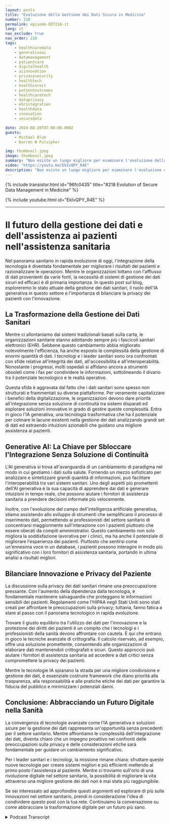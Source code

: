 ```yaml
---
layout: posts
title: "Evoluzione della Gestione dei Dati Sicura in Medicina"
number: 218
permalink: episode-EDT218-it
lang: it
nav_exclude: true
nav_order: 218
tags:
    - healthcaredata
    - generativeai
    - datamanagement
    - patientcare
    - digitalhealth
    - aiinnovation
    - privacysecurity
    - healthtech
    - healthcareit
    - patientoutcomes
    - healthcaretech
    - dataprivacy
    - ehrintegration
    - healthdata
    - innovation
    - securedata

date: 2024-08-20T07:00:00.000Z
guests:
    - Michael Blum
    - Darren W Pulsipher

img: thumbnail.jpeg
image: thumbnail.jpeg
summary: "Non esiste un luogo migliore per esaminare l'evoluzione della gestione dei dati e della trasformazione digitale rispetto al settore sanitario, e non c'è ospite migliore di uno dei pionieri della tecnologia dell'informazione sanitaria, il Dr. Michael Blum. Ascolta l'affascinante intervista con Darren e il Dr. Michael Blum."
video: "https://youtu.be/EkIvQPY_R4E"
description: "Non esiste un luogo migliore per esaminare l'evoluzione della gestione dei dati e della trasformazione digitale rispetto al settore sanitario, e non c'è ospite migliore di uno dei pionieri della tecnologia dell'informazione sanitaria, il Dr. Michael Blum. Ascolta l'affascinante intervista con Darren e il Dr. Michael Blum."
---
```


<div>
{% include transistor.html id="96fc0435" title="#218 Evolution of Secure Data Management in Medicine" %}

{% include youtube.html id="EkIvQPY_R4E" %}
</div>

---

# Il futuro della gestione dei dati e dell'assistenza ai pazienti nell'assistenza sanitaria

Nel panorama sanitario in rapida evoluzione di oggi, l'integrazione della tecnologia è diventata fondamentale per migliorare i risultati dei pazienti e razionalizzare le operazioni. Mentre le organizzazioni lottano con l'afflusso di dati provenienti da varie fonti, la necessità di sistemi di gestione dei dati sicuri ed efficaci è di primaria importanza. In questo post sul blog, esploreremo lo stato attuale della gestione dei dati sanitari, il ruolo dell'IA generativa in questo settore e l'importanza di bilanciare la privacy dei pazienti con l'innovazione.

## La Trasformazione della Gestione dei Dati Sanitari

Mentre ci allontaniamo dai sistemi tradizionali basati sulla carta, le organizzazioni sanitarie stanno adottando sempre più i fascicoli sanitari elettronici (EHR). Sebbene questo cambiamento abbia migliorato notevolmente l'efficienza, ha anche esposto le complessità della gestione di enormi quantità di dati. I tecnologi e i leader sanitari sono ora confrontati con sfide relative all'integrità dei dati, all'accessibilità e all'interoperabilità. Nonostante i progressi, molti ospedali si affidano ancora a strumenti obsoleti come i fax per condividere le informazioni, sottolineando il divario tra il potenziale tecnologico e le realtà operative.

Questa sfida è aggravata dal fatto che i dati sanitari sono spesso non strutturati e frammentati su diverse piattaforme. Per veramente capitalizzare i benefici della digitalizzazione, le organizzazioni devono dare priorità all'integrazione senza soluzione di continuità tra sistemi disparati ed esplorare soluzioni innovative in grado di gestire queste complessità. Entra in gioco l'IA generativa, una tecnologia trasformativa che ha il potenziale per colmare le lacune esistenti nella gestione dei dati analizzando grandi set di dati ed estraendo intuizioni azionabili che guidano una migliore assistenza ai pazienti.

## Generative AI: La Chiave per Sbloccare l'Integrazione Senza Soluzione di Continuità

L'AI generativa si trova all'avanguardia di un cambiamento di paradigma nel modo in cui gestiamo i dati sulla salute. Fornendo un mezzo sofisticato per analizzare e sintetizzare grandi quantità di informazioni, può facilitare l'interoperabilità tra vari sistemi sanitari. Uno degli aspetti più promettenti dell'AI generativa è la sua capacità di apprendere dai dati e generare intuizioni in tempo reale, che possono aiutare i fornitori di assistenza sanitaria a prendere decisioni informate più velocemente.

Inoltre, con l'evoluzione del campo dell'intelligenza artificiale generativa, stiamo assistendo allo sviluppo di strumenti che semplificano il processo di inserimento dati, permettendo ai professionisti del settore sanitario di concentrarsi maggiormente sull'interazione con i pazienti piuttosto che essere oberati da compiti amministrativi. Questo cambiamento non solo migliora la soddisfazione lavorativa per i clinici, ma ha anche il potenziale di migliorare l'esperienza dei pazienti. Piuttosto che sentirsi come un'ennesima voce in un database, i pazienti possono interagire in modo più significativo con i loro fornitori di assistenza sanitaria, portando in ultima analisi a risultati migliori.

## Bilanciare Innovazione e Privacy del Paziente

La discussione sulla privacy dei dati sanitari rimane una preoccupazione pressante. Con l'aumento della dipendenza dalla tecnologia, è fondamentale mantenere salvaguardie che proteggano le informazioni sensibili dei pazienti. Regolamenti come l'HIPAA negli Stati Uniti sono stati creati per affrontare le preoccupazioni sulla privacy; tuttavia, fanno fatica a stare al passo con il panorama tecnologico in rapida evoluzione.

Trovare il giusto equilibrio tra l'utilizzo dei dati per l'innovazione e la protezione dei diritti dei pazienti è un compito che i tecnologi e i professionisti della sanità devono affrontare con cautela. È qui che entrano in gioco le tecniche avanzate di crittografia. Il calcolo riservato, ad esempio, offre una soluzione promettente, consentendo alle organizzazioni di elaborare dati mantenendoli crittografati e sicuri. Questo approccio può aiutare i fornitori di assistenza sanitaria ad accedere a dati critici senza compromettere la privacy dei pazienti.

Mentre le tecnologie IA spianano la strada per una migliore condivisione e gestione dei dati, è essenziale costruire framework che diano priorità alla trasparenza, alla responsabilità e alle pratiche etiche dei dati per garantire la fiducia del pubblico e minimizzare i potenziali danni.

## Conclusione: Abbracciando un Futuro Digitale nella Sanità

La convergenza di tecnologie avanzate come l'IA generativa e soluzioni sicure per la gestione dei dati rappresenta un'opportunità senza precedenti per il settore sanitario. Mentre affrontiamo le complessità dell'integrazione dei dati, diventa chiaro che un impegno proattivo nei confronti delle preoccupazioni sulla privacy e delle considerazioni etiche sarà fondamentale per guidare un cambiamento significativo.

Per i leader sanitari e i tecnologi, la missione rimane chiara: sfruttare queste nuove tecnologie per creare sistemi migliori e più efficienti mettendo al primo posto l'assistenza al paziente. Mentre ci troviamo sull'orlo di una rivoluzione digitale nel settore sanitario, la possibilità di migliorare la vita attraverso una migliore gestione dei dati non è mai stata più raggiungibile.

Se sei interessato ad approfondire questi argomenti ed esplorare di più sulle innovazioni nel settore sanitario, prendi in considerazione l'idea di condividere questo post con la tua rete. Continuiamo la conversazione su come abbracciare la trasformazione digitale per un futuro più sano.



<details>
<summary> Podcast Transcript </summary>

<p></p>

</details>

